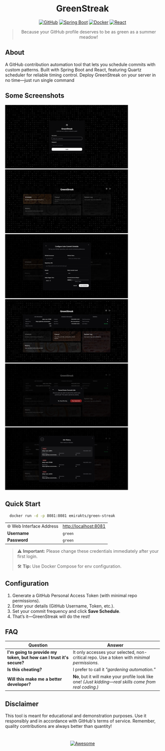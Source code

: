 
<h1 align="center">GreenStreak</h1>

<div align="center">

[![GitHub](https://img.shields.io/badge/GitHub-%23121011.svg?logo=github&logoColor=white)](#)
[![Spring Boot](https://img.shields.io/badge/Spring%20Boot-6DB33F?logo=springboot&logoColor=fff)](#)
[![Docker](https://img.shields.io/badge/Docker-2496ED?logo=docker&logoColor=fff)](#)
[![React](https://img.shields.io/badge/React-%2320232a.svg?logo=react&logoColor=%2361DAFB)](#)


> Because your GitHub profile deserves to be as green as a summer meadow!

</div>

## About

A GitHub contribution automation tool that lets you schedule commits with custom patterns. Built with Spring Boot and React, featuring Quartz scheduler for reliable timing control. 
Deploy GreenStreak on your server in no time—just run single command

## Some Screenshots

<div >
  <img src="images/fe-image- (1).png" alt="Login" width="400"/>
  <img src="images/fe-image- (2).png" alt="Dashboard 1" width="400"/>
  <img src="images/fe-image- (3).png" alt="schedule" width="400"/>
</div>

<div >
  <img src="images/fe-image- (4).png" alt="Dashboard 2" width="400"/>
  <img src="images/fe-image- (10).png" alt="cancel" width="400"/>
  <img src="images/fe-image- (8).png" alt="history 2 Selection" width="400"/>
</div>


## Quick Start

```bash
  docker run -d -p 8081:8081 emirakts/green-streak
```

<table>
  <tr>
    <td>🌐 Web Interface Address</td>
    <td><a href="http://localhost:8081">http://localhost:8081</a></td>
  </tr>
  <tr>
    <td><strong>Username</strong></td>
    <td><code>green</code></td>
  </tr>
  <tr>
    <td><strong>Password</strong></td>
    <td><code>green</code></td>
  </tr>
</table>


> ⚠️ **Important:** Please change these credentials immediately after your first login.
>
> 🛠️ **Tip:** Use Docker Compose for env configuration.

## Configuration

1. Generate a GitHub Personal Access Token (with minimal repo permissions).
2. Enter your details (GitHub Username, Token, etc.).
3. Set your commit frequency and click **Save Schedule**.
4. That’s it—GreenStreak will do the rest!




## FAQ

| **Question** | **Answer** |
|--------------|------------|
| **I'm going to provide my token, but how can I trust it's secure?** | It only accesses your selected, non-critical repo. Use a token with *minimal permissions*. |
| **Is this cheating?** | I prefer to call it *"gardening automation."* |
| **Will this make me a better developer?** | **No**, but it will make your profile look like one! *(Just kidding—real skills come from real coding.)* |


## Disclaimer

This tool is meant for educational and demonstration purposes. Use it responsibly and in accordance with GitHub's terms of service. Remember, quality contributions are always better than quantity! 

#

<div align="center">

[![Awesome](https://cdn.rawgit.com/sindresorhus/awesome/d7305f38d29fed78fa85652e3a63e154dd8e8829/media/badge.svg)](https://github.com/sindresorhus/awesome)

</div>

#